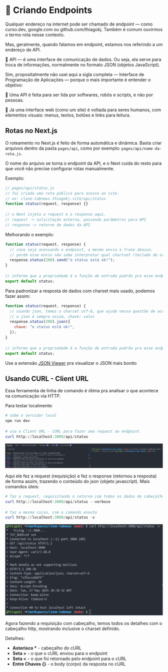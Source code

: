 # 🔌 Criando Endpoints

Qualquer endereço na internet pode ser chamado de endpoint — como curso.dev, google.com ou github.com/thiagokj. Também é comum ouvirmos o termo rota nesse contexto.

Mas, geralmente, quando falamos em endpoint, estamos nos referindo a um endereço de API.

🧠 API — é uma interface de comunicação de dados. Ou seja, ela serve para troca de informações, normalmente no formato JSON (objetos JavaScript).

Sim, propositalmente não usei aqui a sigla completa — Interface de Programação de Aplicações — porque o mais importante é entender o objetivo:

🤖 Uma API é feita para ser lida por softwares, robôs e scripts, e não por pessoas.

👀 Já uma interface web (como um site) é voltada para seres humanos, com elementos visuais: menus, textos, botões e links para leitura.

## Rotas no Next.js

O roteamento no Next.js é feito de forma automática e dinâmica.
Basta criar arquivos dentro da pasta `pages/api`, como por exemplo: `pages/api/nome-da-rota.js`.

O nome do arquivo se torna o endpoint da API, e o Next cuida do resto para que você não precise configurar rotas manualmente.

Exemplo:

```js
// pages/api/status.js
// foi criada uma rota pública para acesso ao site.
// ex: clone-tabnews.thiagokj.site/api/status
function status(request, response) {}

// o Next injeta o request e o response aqui.
// request -> solicitação externa, passando parâmetros para API
// response -> retorno de dados da API
```

Melhorando o exemplo:

```js
function status(request, response) {
  // caso seja acessando o endpoint, o mesmo envia a frase abaixo.
  // porém esse envio não sabe interpretar qual chartset (teclado de origem), e ai quebra a acentuação e outros caracteres.
  response.status(200).send("o status está ok!");
}

// informa que a propriedade é a função de entrada padrão pra esse endpoint
export default status;
```

Para padronizar a resposta de dados com charset mais usado, podemos fazer assim:

```js
function status(request, response) {
  // usando json, temos o charset utf-8, que ajuda nessa questão de acentuação
  // o json é sempre assim, chave: valor
  response.status(200).json({
    chave: "o status está ok!",
  });
}

// informa que a propriedade é a função de entrada padrão pra esse endpoint
export default status;
```

Use a extensão [JSON Viewer](https://chromewebstore.google.com/detail/json-viewer/gbmdgpbipfallnflgajpaliibnhdgobh) pra visualizar o JSON mais bonito

## Usando CURL - **C**lient **URL**

Essa ferramenta de linha de comando é ótima pra analisar o que acontece na comunicação via HTTP.

Para testar localmente:

```powershell
# sobe o servidor local
npm run dev

# usa o Client URL - CURL para fazer uma request ao endpoint
curl http://localhost:3000/api/status
```

![cURL - acessando o endpoint](img/curl-acessando-endpoint.png)

Aqui ele fez a request (requisição) e fez o response (retornou a resposta) de forma assim, trazendo o conteúdo do json (objeto javascript). Mais comandos úteis:

```powershell
# faz a request, requisitando o retorno com todos os dados do cabeçalho http
curl http://localhost:3000/api/status --verbose

# faz a mesma coisa, com o comando enxuto
curl http://localhost:3000/api/status -v
```

![cURL - acessando o endpoint com cabeçalho](img/curl-acessando-endpoint-com-cabecalho.png)

Agora fazendo a requisição com cabeçalho, temos todos os detalhes com o cabeçalho http, mostrando inclusive o charset definido.

Detalhes:

- **Asterisco \*** - cabeçalho do cURL
- **Seta >** - o que o cURL enviou para o endpoint
- **Seta <** - o que foi retornado pelo endpoint para o cURL
- **Entre Chaves {}** - o body (corpo) da resposta no cURL
